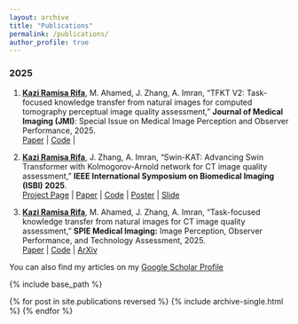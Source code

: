 ```yaml
---
layout: archive
title: "Publications"
permalink: /publications/
author_profile: true
---
```

### 2025

1. **[Kazi Ramisa Rifa]()**, M. Ahamed, J. Zhang, A. Imran, “TFKT V2: Task-focused knowledge transfer from natural images for computed tomography perceptual image quality assessment,” **Journal of Medical Imaging (JMI)**: Special Issue on Medical Image Perception and Observer Performance, 2025.  
  [Paper](#) |
  [Code](https://github.com/KaziRamisaRifa/TFKT-V2) |
  
3. **[Kazi Ramisa Rifa]()**, J. Zhang, A. Imran, “Swin-KAT: Advancing Swin Transformer with Kolmogorov-Arnold network for CT image quality assessment,” **IEEE International Symposium on Biomedical Imaging (ISBI) 2025**.  
  [Project Page](https://sites.google.com/northsouth.edu/swinkat/swinkat) |
  [Paper](#) |
  [Code](https://github.com/KaziRamisaRifa/Swin-KAT) |
  [Poster](https://kaziramisarifa.github.io/files/posters/isbi25-poster-temp-Ramisa_v6.pdf) |
  [Slide](https://kaziramisarifa.github.io/files/slides/CCTS_SwinKAT_Ramisa.pdf) 

4. **[Kazi Ramisa Rifa]()**, M. Ahamed, J. Zhang, A. Imran, “Task-focused knowledge transfer from natural images for CT image quality assessment,” **SPIE Medical Imaging:** Image Perception, Observer Performance, and Technology Assessment, 2025.  
  [Paper](#) | [Code](https://github.com/KaziRamisaRifa/TFKT-V2) | [ArXiv](#)

You can also find my articles on my [Google Scholar Profile](https://scholar.google.com/citations?user=nrEP6nQAAAAJ&hl=en)


{% include base_path %}

{% for post in site.publications reversed %}
  {% include archive-single.html %}
{% endfor %}
